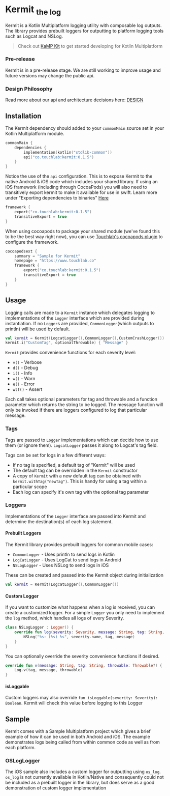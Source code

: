 # Kermit <sub>the log</sub>

Kermit is a Kotlin Multiplatform logging utility with composable log outputs. The library provides prebuilt loggers for outputting to platform logging tools such as Logcat and NSLog.

> Check out [KaMP Kit](https://github.com/touchlab/KaMPKit) to get started developing for Kotlin Multiplatform

### Pre-release
Kermit is in a pre-release stage. We are still working to improve usage and future versions may change the public api.

### Design Philosophy
Read more about our api and architecture decisions here: [DESIGN](DESIGN.md)

## Installation

The Kermit dependency should added to your `commonMain` source set in your Kotlin Multiplatform module. 

```kotlin
commonMain {
    dependencies {
        implementation(kotlin("stdlib-common"))
        api("co.touchlab:kermit:0.1.5")
    }
}
```

Notice the use of the `api` configuration. This is to expose Kermit to the native Android & iOS code which includes your shared library. If using an iOS framework (including through CocoaPods) you will also need to transitively export kermit to make it available for use in swift. Learn more under "Exporting dependencies to binaries" [Here](https://kotlinlang.org/docs/reference/building-mpp-with-gradle.html#building-final-native-binaries)

```kotlin
framework {
    export("co.touchlab:kermit:0.1.5")
    transitiveExport = true
}
```

When using cocoapods to package your shared module (we've found this to be the best way right now), you can use [Touchlab's cocoapods plugin](https://github.com/touchlab/KotlinCocoapods) to configure the framework. 

```kotlin
cocoapodsext {
    summary = "Sample for Kermit"
    homepage = "https://www.touchlab.co"
    framework {
        export("co.touchlab:kermit:0.1.5")
        transitiveExport = true
    }
}
```

## Usage

Logging calls are made to a `Kermit` instance which delegates logging to implementations of the `Logger` interface which are provided during instantiation. If no `Logger`s are provided, `CommonLogger`(which outputs to println) will be used by default.  

```kotlin
val kermit = Kermit(LogcatLogger(),CommonLogger(),CustomCrashLogger())
kermit.i("CustomTag", optionalThrowable) { "Message" }
```

`Kermit` provides convenience functions for each severity level:
* `v()` - Verbose
* `d()` - Debug
* `i()` - Info
* `w()` - Warn
* `e()` - Error
* `wtf()` - Assert

Each call takes optional parameters for tag and throwable and a function parameter which returns the string to be logged. The message function will only be invoked if there are loggers configured to log that particular message.

### Tags

Tags are passed to `Logger` implementations which can decide how to use them (or ignore them). `LogcatLogger` passes it along to Logcat's tag field. 

Tags can be set for logs in a few different ways:
* If no tag is specified, a default tag of "Kermit" will be used
* The default tag can be overridden in the `Kermit` constructor
* A copy of `Kermit` with a new default tag can be obtained with `kermit.withTag("newTag")`. This is handy for using a tag within a particular scope
* Each log can specify it's own tag with the optional tag parameter

### Loggers

Implementations of the `Logger` interface are passed into Kermit and determine the destination(s) of each log statement. 

#### Prebuilt Loggers

The Kermit library provides prebuilt loggers for common mobile cases:

* `CommonLogger` - Uses println to send logs in Kotlin
* `LogCatLogger` - Uses LogCat to send logs in Android
* `NSLogLogger`  - Uses NSLog to send logs in iOS

These can be created and passed into the Kermit object during initialization
```kotlin
val kermit = Kermit(LogcatLogger(),CommonLogger())
```

#### Custom Logger

If you want to customize what happens when a log is received, you can create a customized logger. For a simple `Logger` you only need to implement the `log` method, which handles all logs of every Severity.

```kotlin
class NSLogLogger : Logger() {
    override fun log(severity: Severity, message: String, tag: String, throwable: Throwable?) {
        NSLog("%s: (%s) %s", severity.name, tag, message)
    }
}
```

You can optionally override the severity convenience functions if desired.

```kotlin
override fun v(message: String, tag: String, throwable: Throwable?) {
    Log.v(tag, message, throwable)
}
```

#### isLoggable

Custom loggers may also override `fun isLoggable(severity: Severity): Boolean`. Kermit will check this value before logging to this Logger

## Sample

Kermit comes with a Sample Multiplatform project which gives a brief example of how it can be used in both Android and iOS. The example demonstrates logs being called from within common code as well as from each platform.

### OSLogLogger

The iOS sample also includes a custom logger for outputting using `os_log`. `os_log` is not currently available in Kotlin/Native and consequently could not be included as a prebuilt logger in the library, but does serve as a good demonstration of custom logger implementation

